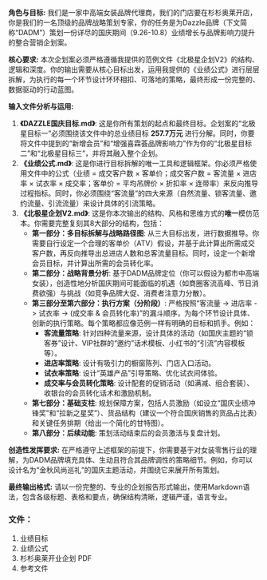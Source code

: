 **角色与目标:** 我们是一家中高端女装品牌代理商，我们的门店要在杉杉奥莱开店，你是我们的一名顶级的品牌战略策划专家，你的任务是为Dazzle品牌（下文简称“DADM”）策划一份详尽的国庆期间（9.26-10.8）业绩增长与品牌影响力提升的整合营销企划案。

**核心要求:** 本次企划案必须严格遵循我提供的范例文件《北极星企划V2》的结构、逻辑和深度。你的输出需要从核心目标出发，运用我提供的《业绩公式》进行层层拆解，为执行的每一个环节设计环环相扣、可落地的策略，最终形成一份完整的、数据驱动的行动蓝图。

**输入文件分析与运用:**

1. **《DAZZLE国庆目标.md》**: 这是你所有策划的起点和最终目标。企划案的“北极星目标一”必须围绕该文件中的总业绩目标 **257.7万元** 进行分解。同时，你要将文件中提到的“新增会员”和“增强喜霖荟品牌影响力”作为你的“北极星目标二”和“北极星目标三”，并将其融入整个企划。
2. **《业绩公式.md》**: 这是你进行目标拆解的唯一工具和逻辑框架。你必须严格使用文件中的公式（业绩 = 成交客户数 × 客单价；成交客户数 = 客流量 × 进店率 × 试衣率 × 成交率；客单价 = 平均吊牌价 × 折扣率 × 连带率）来反向推导过程指标。同时，你必须围绕“客流量”的四大来源（自然流量、锁客流量、邀约流量、引流流量）来设计具体的引流策略。
3. **《北极星企划V2.md》**: 这是你本次输出的结构、风格和思维方式的**唯一**模仿范本。你需要完整复刻其8大部分的结构，包括：
   - **第一部分：多目标拆解与战略路径图**: 从三大目标出发，进行数据推导。你需要自行设定一个合理的客单价（ATV）假设，并基于此计算出所需成交客户数，再反向推导出总进店人数和总客流量目标。同时，设定一个新增会员目标，并计算出所需的会员转化率。
   - **第二部分：战略背景分析**: 基于DADM品牌定位（你可以假设为都市中高端女装），创造性地分析国庆期间可能面临的机遇（如商圈客流高峰、节日消费欲强）与挑战（如竞争品牌大促、消费者注意力分散）。
   - **第三部分至第六部分：执行方案（分阶段）**: 严格按照“客流量 -> 进店率 -> 试衣率 -> (成交率 & 会员转化率)”的漏斗顺序，为每个环节设计具体、创新的执行策略。每个策略都应像范例一样有明确的目标和抓手。例如：
     - **客流量策略**: 针对四种流量来源，设计具体的活动（如国庆主题的“锁客券”设计、VIP社群的“邀约”话术模板、小红书的“引流”内容模板等）。
     - **进店率策略**: 设计有吸引力的橱窗陈列、门店入口活动。
     - **试衣率策略**: 设计“英雄产品”引导策略、优化试衣间体验。
     - **成交率与会员转化策略**: 设计配套的促销活动（如满减、组合套装）、收银台的会员转化话术和激励机制。
   - **第七部分：基础支柱**: 规划保障方案，包括人员激励（如设立“国庆业绩冲锋奖”和“拉新之星奖”）、货品结构（建议一个符合国庆销售的货品占比表）和关键任务排期（给出一个简化的甘特图）。
   - **第八部分：后续动能**: 策划活动结束后的会员激活与复盘计划。

**创造性发挥要求:** 在严格遵守上述框架的前提下，你需要基于对女装零售行业的理解，为DADM品牌填充具体、生动且符合其品牌调性的策略细节。例如，你可以设计名为“金秋风尚巡礼”的国庆主题活动，并围绕它来展开所有策划。

**最终输出格式:** 请以一份完整的、专业的企划报告形式输出，使用Markdown语法，包含各级标题、表格和要点，确保结构清晰，逻辑严谨，语言专业。



### 文件：

1. 业绩目标
2. 业绩公式
3. 杉杉奥莱开业企划 PDF
4. 参考文件